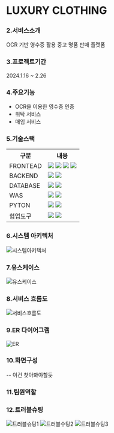 # LUXURY CLOTHING

### 2.서비스소개 
OCR 기반 영수증 활용 중고 명품 판매 플랫폼

### 3.프로젝트기간
2024.1.16 ~ 2.26

### 4.주요기능
- OCR을 이용한 영수증 인증
- 위탁 서비스
- 매입 서비스

### 5.기술스택
<table>
    <tr>
        <th>구분</th>
        <th>내용</th>
    </tr>
     <tr>
        <td>FRONTEAD</td>
        <td>
            <img src="https://img.shields.io/badge/Java-007396?style=for-the-badge&logo=java&logoColor=white"/>
            <img src="https://img.shields.io/badge/HTML5-E34F26?style=for-the-badge&logo=HTML5&logoColor=white"/>
            <img src="https://img.shields.io/badge/CSS3-1572B6?style=for-the-badge&logo=CSS3&logoColor=white"/>
            <img src="https://img.shields.io/badge/JavaScript-F7DF1E?style=for-the-badge&logo=JavaScript&logoColor=white"/>
        </td>
    </tr>
     <tr>
        <td>BACKEND</td>
        <td>
            <img src="https://img.shields.io/badge/BootStrap-7952B3?style=for-the-badge&logo=BootStrap&logoColor=white"/>
            <img src="https://img.shields.io/badge/KakaoMap-FFCD00?style=for-the-badge&logo=Kakao&logoColor=white"/>
        </td>
    </tr>
     <tr>
        <td>DATABASE</td>
        <td>
            <img src="https://img.shields.io/badge/BootStrap-7952B3?style=for-the-badge&logo=BootStrap&logoColor=white"/>
            <img src="https://img.shields.io/badge/KakaoMap-FFCD00?style=for-the-badge&logo=Kakao&logoColor=white"/>
        </td>
    </tr>
     <tr>
        <td>WAS</td>
        <td>
            <img src="https://img.shields.io/badge/BootStrap-7952B3?style=for-the-badge&logo=BootStrap&logoColor=white"/>
            <img src="https://img.shields.io/badge/KakaoMap-FFCD00?style=for-the-badge&logo=Kakao&logoColor=white"/>
        </td>
    </tr>
     <tr>
        <td>PYTON</td>
        <td>
            <img src="https://img.shields.io/badge/BootStrap-7952B3?style=for-the-badge&logo=BootStrap&logoColor=white"/>
            <img src="https://img.shields.io/badge/KakaoMap-FFCD00?style=for-the-badge&logo=Kakao&logoColor=white"/>
        </td>
    </tr>
    <tr>
        <td>협업도구</td>
        <td>
            <img src="https://img.shields.io/badge/BootStrap-7952B3?style=for-the-badge&logo=BootStrap&logoColor=white"/>
            <img src="https://img.shields.io/badge/KakaoMap-FFCD00?style=for-the-badge&logo=Kakao&logoColor=white"/>
        </td>
    </tr>
</table>



### 6.시스템 아키텍처
![시스템아키텍처](https://github.com/2024-SMHRD-IS-CLOUD-2/LuxuryClothing/assets/158141404/5fd6d43d-4c7d-4530-946c-d0b718e3025e)


### 7.유스케이스
![유스케이스](https://github.com/2024-SMHRD-IS-CLOUD-2/LuxuryClothing/assets/158141404/ed0d9f4e-a9e7-418b-863f-dacabc849bf4)


### 8.서비스 흐름도
![서비스흐름도](https://github.com/2024-SMHRD-IS-CLOUD-2/LuxuryClothing/assets/158141404/daa73d91-413b-43e8-9c93-1a1fa77dc5f3)


### 9.ER 다이어그램
![ER](https://github.com/2024-SMHRD-IS-CLOUD-2/LuxuryClothing/assets/158141404/68eebc96-0b88-4fc5-b248-1a8b19f6e3c9)


### 10.화면구성
-- 이건 찾아봐야할듯


### 11.팀원역할


### 12.트러블슈팅
![트러블슈팅1](https://github.com/2024-SMHRD-IS-CLOUD-2/LuxuryClothing/assets/158141404/4d4fa080-34a2-455b-acb7-fc2fcfb91772)
![트러블슈팅2](https://github.com/2024-SMHRD-IS-CLOUD-2/LuxuryClothing/assets/158141404/c94544c4-92c2-4422-85a3-d9bd473da49a)
![트러블슈팅3](https://github.com/2024-SMHRD-IS-CLOUD-2/LuxuryClothing/assets/158141404/1e0d780b-fef5-4975-8207-14a3ec5f521e)

